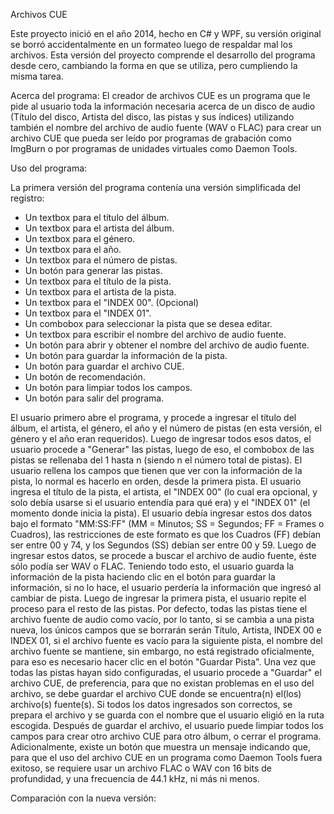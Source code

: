Archivos CUE

Este proyecto inició en el año 2014, hecho en C# y WPF, su versión original se borró accidentalmente en un formateo luego de respaldar mal los archivos.
Esta versión del proyecto comprende el desarrollo del programa desde cero, cambiando la forma en que se utiliza, pero cumpliendo la misma tarea.

Acerca del programa:
El creador de archivos CUE es un programa que le pide al usuario toda la información necesaria acerca de un disco de audio (Título del disco, Artista del disco, las pistas y sus índices) utilizando también el nombre del archivo de audio fuente (WAV o FLAC) para crear un archivo CUE que pueda ser leído por programas de grabación como ImgBurn o por programas de unidades virtuales como Daemon Tools.

Uso del programa:

La primera versión del programa contenía una versión simplificada del registro:
- Un textbox para el título del álbum.
- Un textbox para el artista del álbum.
- Un textbox para el género.
- Un textbox para el año.
- Un textbox para el número de pistas.
- Un botón para generar las pistas.
- Un textbox para el título de la pista.
- Un textbox para el artista de la pista.
- Un textbox para el "INDEX 00". (Opcional)
- Un textbox para el "INDEX 01".
- Un combobox para seleccionar la pista que se desea editar.
- Un textbox para escribir el nombre del archivo de audio fuente.
- Un botón para abrir y obtener el nombre del archivo de audio fuente.
- Un botón para guardar la información de la pista.
- Un botón para guardar el archivo CUE.
- Un botón de recomendación.
- Un botón para limpiar todos los campos.
- Un botón para salir del programa.

El usuario primero abre el programa, y procede a ingresar el título del álbum, el artista, el género, el año y el número de pistas (en esta versión, el género y el año eran requeridos). Luego de ingresar todos esos datos, el usuario procede a "Generar" las pistas, luego de eso, el combobox de las pistas se rellenaba del 1 hasta n (siendo n el número total de pistas). El usuario rellena los campos que tienen que ver con la información de la pista, lo normal es hacerlo en orden, desde la primera pista. El usuario ingresa el título de la pista, el artista, el "INDEX 00" (lo cual era opcional, y solo debía usarse si el usuario entendía para qué era) y el "INDEX 01" (el momento donde inicia la pista). El usuario debía ingresar estos dos datos bajo el formato "MM:SS:FF" (MM = Minutos; SS = Segundos; FF = Frames o Cuadros), las restricciones de este formato es que los Cuadros (FF) debían ser entre 00 y 74, y los Segundos (SS) debían ser entre 00 y 59. Luego de ingresar estos datos, se procede a buscar el archivo de audio fuente, éste sólo podía ser WAV o FLAC. Teniendo todo esto, el usuario guarda la información de la pista haciendo clic en el botón para guardar la información, si no lo hace, el usuario perdería la información que ingresó al cambiar de pista. Luego de ingresar la primera pista, el usuario repite el proceso para el resto de las pistas. Por defecto, todas las pistas tiene el archivo fuente de audio como vacío, por lo tanto, si se cambia a una pista nueva, los únicos campos que se borrarán serán Título, Artista, INDEX 00 e INDEX 01, si el archivo fuente es vacío para la siguiente pista, el nombre del archivo fuente se mantiene, sin embargo, no está registrado oficialmente, para eso es necesario hacer clic en el botón "Guardar Pista". Una vez que todas las pistas hayan sido configuradas, el usuario procede a "Guardar" el archivo CUE, de preferencia, para que no existan problemas en el uso del archivo, se debe guardar el archivo CUE donde se encuentra(n) el(los) archivo(s) fuente(s). Si todos los datos ingresados son correctos, se prepara el archivo y se guarda con el nombre que el usuario eligió en la ruta escogida. Después de guardar el archivo, el usuario puede limpiar todos los campos para crear otro archivo CUE para otro álbum, o cerrar el programa. Adicionalmente, existe un botón que muestra un mensaje indicando que, para que el uso del archivo CUE en un programa como Daemon Tools fuera exitoso, se requiere usar un archivo FLAC o WAV con 16 bits de profundidad, y una frecuencia de 44.1 kHz, ni más ni menos.


Comparación con la nueva versión:

